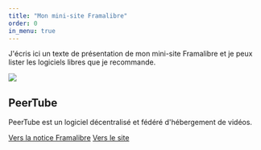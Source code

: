 ```yaml
---
title: "Mon mini-site Framalibre"
order: 0
in_menu: true
---
```

J'écris ici un texte de présentation de mon mini-site Framalibre et je peux
lister les logiciels libres que je recommande.

<article class="framalibre-notice">
  <div>
    <img src="https://beta.framalibre.org/images/logo/PeerTube.png">
  </div>
  <div>
    <h2>PeerTube</h2>
    <p>PeerTube est un logiciel décentralisé et fédéré d'hébergement de vidéos.</p>
    <div>
      <a href="https://beta.framalibre.org/notices/peertube.html">Vers la notice Framalibre</a>
      <a href="https://joinpeertube.org/fr/">Vers le site</a>
    </div>
  </div>
</article>

